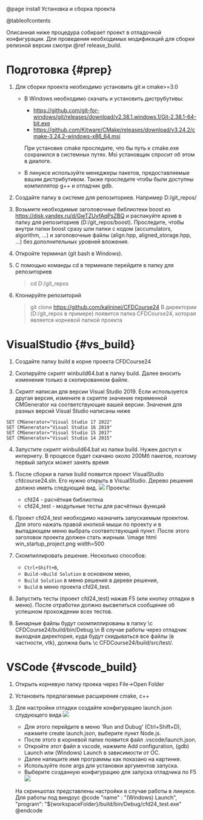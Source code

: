 @page install Установка и сборка проекта

@tableofcontents

Описанная ниже процедура собирает проект в отладочной конфигурации.
Для проведения необходимых модификаций для сборки релизной версии смотри @ref release_build.

# Подготовка {#prep}
1. Для сборки проекта необходимо установить git и cmake>=3.0
   - В Windows необходимо скачать и установить диструбутивы:
     - https://github.com/git-for-windows/git/releases/download/v2.38.1.windows.1/Git-2.38.1-64-bit.exe
     - https://github.com/Kitware/CMake/releases/download/v3.24.2/cmake-3.24.2-windows-x86_64.msi

     При установке cmake проследите, что бы путь к cmake.exe сохранился в системных путях. Msi установщик спросит об этом в диалоге.
   - В линуксе используйте менеджеры пакетов, предоставляемые вашим дистрибутивом.
     Также проследите чтобы были доступны компиллятор g++ и отладчик gdb.

2. Создайте папку в системе для репозиториев. Например D:/git_repos/

3. Возьмите необходимые заголовочные библиотеки boost из https://disk.yandex.ru/d/GwTZUvfAqPsZBQ
   и распакуйте архив в папку для репозиториев (D:/git_repos/boost).
   Проследите, чтобы внутри папки boost сразу шли папки с кодом (accumulators, algorithm, ...) и заголовочные файлы (align.hpp, aligned_storage.hpp, ...)
   без дополнительных уровней вложения.

4. Откройте терминал (git bash в Windows).

5. С помощью команды cd в терминале перейдите в папку для репозиториев
   > cd D:/git_repos

6. Клонируйте репозиторий
   > git clone https://github.com/kalininei/CFDCourse24
   В директории (D:/git_repos в примере) появится папка CFDCourse24, которая является корневой папкой проекта


# VisualStudio {#vs_build}

1. Cоздайте папку build в корне проекта СFDCourse24

2. Скопируйте скрипт winbuild64.bat в папку build. Далее вносить изменения
   только в скопированном файле.

3. Скрипт написан для версии Visual Studio 2019. Если используется другая версия,
   измените в скрипте значение переменной CMGenerator на соответствующие вашей версии.
   Значения для разных версий Visual Studio написаны ниже
```
SET CMGenerator="Visual Studio 17 2022"
SET CMGenerator="Visual Studio 16 2019"
SET CMGenerator="Visual Studio 15 2017"
SET CMGenerator="Visual Studio 14 2015"
```

4. Запустите скрипт winbuild64.bat из папки build. Нужен доступ к интернету.
   В процессе будет скачано около 200Мб пакетов, поэтому первый запуск может занять время

5. После сборки в папке build появится проект VisualStudio cfdcourse24.sln.
   Его нужно открыть в VisualStudio.
   Дерево решения должно иметь следующий вид.
   ![](vs_solution_explorer.png)
   Проекты:
   - cfd24 - расчётная библиотека
   - cfd24_test - модульные тесты для расчётных функций

6. Проект cfd24_test необходимо назначить запускаемым проектом. Для этого нажать правой кнопкой мыши по проекту и в выпадающем меню
   выбрать соответствующий пункт. После этого заголовок проекта должен стать жирным.
   \image html win_startup_project.png width=500

7. Скомпиллировать решение. Несколько способов:
    - `Ctrl+Shift+B`,
    - `Build->Build Solution` в основном меню,
    - `Build Solution` в меню решения в дереве решения,
    - `Build` в меню проекта cfd24_test.

8. Запустить тесты (проект cfd24_test) нажав F5 (или кнопку отладки в меню).
   После отработки должно высветиться сообщение об успешном прохождении всех тестов.

9. Бинарные файлы будут скомпиллированы в папку \c CFDCourse24/build/bin/Debug.\n
   В случае работы через отладчик выходная директория, куда будут скидываться все файлы (в частности, vtk),
   должна быть \c CFDCourse24/build/src/test/.

# VSCode {#vscode_build}

1. Открыть корневую папку проека через File->Open Folder
2. Установить предлагаемые расширения cmake, c++
3. Для настройки отладки создайте конфигурацию launch.json слудующего вида
   ![](vscode_launch_json.png)
   - Для этого перейдите в меню 'Run and Dubug' (Ctrl+Shift+D), нажмите
     create launch.json, выберите пункт Node.js.
   - После этого в корневой папке появится файл .vscode/launch.json.
   - Откройте этот файл в vscode, нажмите Add configuration, (gdb) Launch или (Windows) Launch в зависимости от ОС.
   - Далее напишите имя программы как показано на картинке.
   - Используйте поле args для установки аргументов запуска.
   - Выберите созданную конфигурацию для запуска отладчика по F5
   ![](vscode_launch.png)
   
   На скриншотах представлены настройки в случае работы в линуксе. Для работы под виндоус 
   @code
   "name" : "(Windows) Launch",
   "program": "${workspaceFolder}/build/bin/Debug/cfd24_test.exe"
   @endcode
